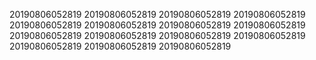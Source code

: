 20190806052819
20190806052819
20190806052819
20190806052819
20190806052819
20190806052819
20190806052819
20190806052819
20190806052819
20190806052819
20190806052819
20190806052819
20190806052819
20190806052819
20190806052819
